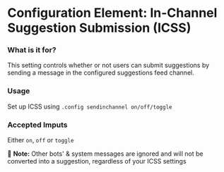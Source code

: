 # Configuration Element: In-Channel Suggestion Submission (ICSS)

### What is it for?
This setting controls whether or not users can submit suggestions by sending a message in the configured suggestions feed channel.

### Usage
Set up ICSS using `.config sendinchannel on/off/toggle`

### Accepted Imputs
Either `on`, `off` or `toggle`

📝 **Note:** Other bots' & system messages are ignored and will not be converted into a suggestion, regardless of your ICSS settings
